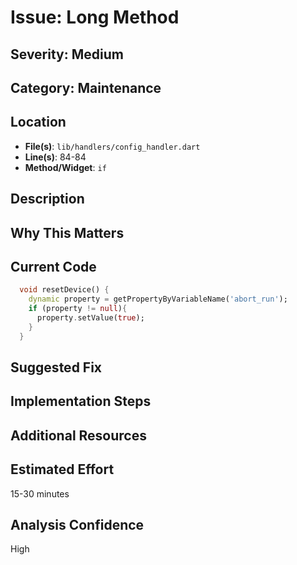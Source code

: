 # Issue: Long Method

## Severity: Medium

## Category: Maintenance

## Location
- **File(s)**: `lib/handlers/config_handler.dart`
- **Line(s)**: 84-84
- **Method/Widget**: `if`

## Description


## Why This Matters


## Current Code
```dart
  void resetDevice() {
    dynamic property = getPropertyByVariableName('abort_run');
    if (property != null){
      property.setValue(true);
    }
  }
```

## Suggested Fix


## Implementation Steps


## Additional Resources


## Estimated Effort
15-30 minutes

## Analysis Confidence
High
